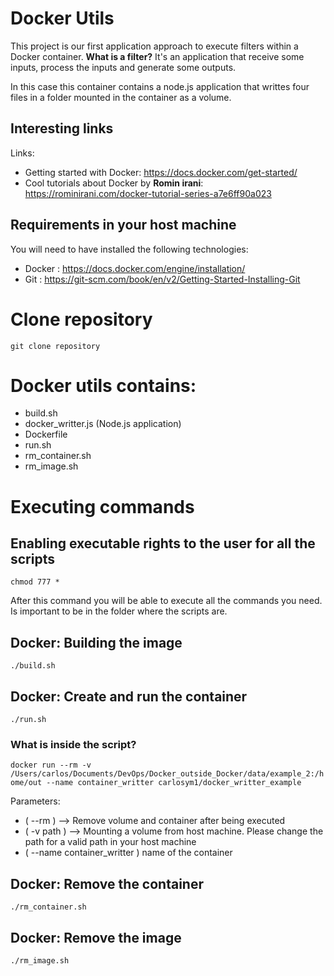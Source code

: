 # Docker Utils

This project is our first application approach to execute filters within a Docker container. **What is a filter?** It's an application that receive some inputs, process the inputs and generate some outputs.

In this case this container contains a node.js application that writtes four files in a folder mounted in the container as a volume.

## Interesting links

Links:
* Getting started with Docker: https://docs.docker.com/get-started/
* Cool tutorials about Docker by **Romin irani**: https://rominirani.com/docker-tutorial-series-a7e6ff90a023

## Requirements in your host machine

You will need to have installed the following technologies:

 * Docker : https://docs.docker.com/engine/installation/
 * Git : https://git-scm.com/book/en/v2/Getting-Started-Installing-Git

# Clone repository

`git clone repository`

# Docker utils contains:

 * build.sh
 * docker_writter.js (Node.js application)
 * Dockerfile
 * run.sh
 * rm_container.sh
 * rm_image.sh

# Executing commands

## Enabling executable rights to the user for all the scripts

`chmod 777 *`

After this command you will be able to execute all the commands you need. Is important to be in the folder where the scripts are.

## Docker: Building the image

`./build.sh`

## Docker: Create and run the container

`./run.sh`

### What is inside the script?

`docker run --rm -v /Users/carlos/Documents/DevOps/Docker_outside_Docker/data/example_2:/home/out --name container_writter carlosym1/docker_writter_example`

Parameters:

* ( --rm ) --> Remove volume and container after being executed
* ( -v path ) --> Mounting a volume from host machine. Please change the path for a valid path in your host machine
* ( --name container_writter ) name of the container

## Docker: Remove the container

`./rm_container.sh`

## Docker: Remove the image

`./rm_image.sh`

